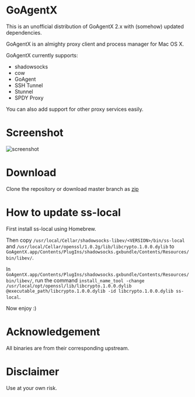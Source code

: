 # GoAgentX

This is an unofficial distribution of GoAgentX 2.x with (somehow) updated dependencies.

GoAgentX is an almighty proxy client and process manager for Mac OS X.

GoAgentX currently supports:

- shadowsocks
- cow
- GoAgent
- SSH Tunnel
- Stunnel
- SPDY Proxy

You can also add support for other proxy services easily.

# Screenshot

![screenshot](https://github.com/mithril-global/GoAgentX/raw/master/screenshot.png)

# Download

Clone the repository or download master branch as [zip](https://github.com/mithril-global/GoAgentX/archive/master.zip)

# How to update ss-local

First install ss-local using Homebrew.

Then copy `/usr/local/Cellar/shadowsocks-libev/<VERSION>/bin/ss-local` and `/usr/local/Cellar/openssl/1.0.2g/lib/libcrypto.1.0.0.dylib` to `GoAgentX.app/Contents/PlugIns/shadowsocks.gxbundle/Contents/Resources/bin/libev/`.

In `GoAgentX.app/Contents/PlugIns/shadowsocks.gxbundle/Contents/Resources/bin/libev/`, run the command `install_name_tool -change /usr/local/opt/openssl/lib/libcrypto.1.0.0.dylib @executable_path/libcrypto.1.0.0.dylib -id libcrypto.1.0.0.dylib ss-local`.

Now enjoy :)

# Acknowledgement

All binaries are from their corresponding upstream.

# Disclaimer

Use at your own risk.
